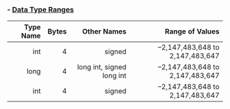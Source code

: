 
### - [Data Type Ranges](https://msdn.microsoft.com/en-us/library/s3f49ktz.aspx)

Type Name | Bytes | Other Names | 	Range of Values
--:|--:|--:|--:
 int | 4 | signed | –2,147,483,648 to 2,147,483,647 |   
 long	|4	|long int, signed long int|	–2,147,483,648 to 2,147,483,647 |   
 int | 4 | signed | –2,147,483,648 to 2,147,483,647 |

